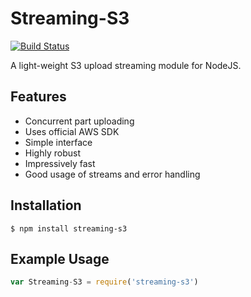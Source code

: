 # Streaming-S3

[![Build Status](https://travis-ci.org/talha-asad/streaming-s3.png?branch=master)](https://travis-ci.org/talha-asad/streaming-s3)

A light-weight S3 upload streaming module for NodeJS.

## Features
* Concurrent part uploading
* Uses official AWS SDK
* Simple interface
* Highly robust
* Impressively fast
* Good usage of streams and error handling

## Installation

```
$ npm install streaming-s3
```

## Example Usage

```js
var Streaming-S3 = require('streaming-s3')

```
